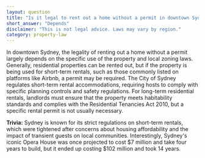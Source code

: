 ```yaml
---
layout: question
title: "Is it legal to rent out a home without a permit in downtown Sydney?"
short_answer: "Depends"
disclaimer: "This is not legal advice. Laws may vary by region."
category: property-law
---
```

In downtown Sydney, the legality of renting out a home without a permit largely depends on the specific use of the property and local zoning laws. Generally, residential properties can be rented out, but if the property is being used for short-term rentals, such as those commonly listed on platforms like Airbnb, a permit may be required. The City of Sydney regulates short-term rental accommodations, requiring hosts to comply with specific planning controls and safety regulations. For long-term residential rentals, landlords must ensure that the property meets habitability standards and complies with the Residential Tenancies Act 2010, but a specific rental permit is not usually necessary.

**Trivia:** Sydney is known for its strict regulations on short-term rentals, which were tightened after concerns about housing affordability and the impact of transient guests on local communities. Interestingly, Sydney's iconic Opera House was once projected to cost $7 million and take four years to build, but it ended up costing $102 million and took 14 years.
